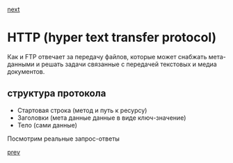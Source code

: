 <a href="08.md">next</a>
<h1>
HTTP (hyper text transfer protocol)
</h1>

<div>
Как и FTP отвечает за передачу файлов, которые может снабжать мета-данными и решать задачи связанные с передачей текстовых и медиа документов.
</div>

<h2>структура протокола</h2>
<ul>
<li>
Стартовая строка (метод и путь к ресурсу)
</li>
<li>
Заголовки (мета данные данные в виде ключ-значение)
</li>
<li>
Тело (сами данные)
</li>
</ul>

<div>
Посмотрим реальные запрос-ответы
</div>

<a href="06.md">prev</a>